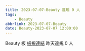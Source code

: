 ```yaml
---
title: 2023-07-07-Beauty 違規 0 人
tags:
    - Beauty
abbrlink: 2023-07-07-Beauty
date: Beauty-2023-07-07 12:00:00
---
```

Beauty 板 [板規連結](https://www.ptt.cc/bbs/Beauty/M.1630069980.A.84B.html)
昨天違規 0 人
